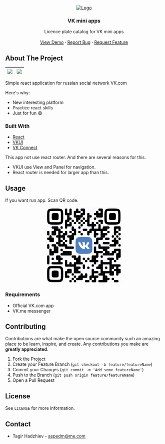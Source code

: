 <p align="center">
  <a href="https://vk.com/app7139021">
    <img src="https://sun9-35.userapi.com/c858432/v858432610/7649d/qvX26c2OQo0.jpg" alt="Logo" width="80" height="80">
  </a>

  <h3 align="center">VK mini apps</h3>

  <p align="center">
    Licence plate catalog for VK mini apps
    <br />
    <br />
    <a href="https://vk.com/app7139021">View Demo</a>
    ·
    <a href="https://github.com/Aspedm/region-codes/issues">Report Bug</a>
    ·
    <a href="https://github.com/Aspedm/region-codes/issues">Request Feature</a>
  </p>
</p>


## About The Project

![](https://sun9-8.userapi.com/c858432/v858432894/732a8/hYD6l_zJT94.jpg) | ![](https://sun9-37.userapi.com/c858432/v858432894/732ae/uHSNQ6d9Zsc.jpg)
---|---

Simple react application for russian social network VK.com

Here's why:
* New interesting platform
* Practice react skills
* Just for fun :smile:

### Built With
* [React](https://github.com/facebook/react)
* [VKUI](https://github.com/VKCOM/VKUI)
* [VK Connect](https://github.com/VKCOM/vk-connect)

This app not use react router. And there are several reasons for this.

* VKUI use View and Panel for navigation.
* React router is needed for larger app than this.



<!-- GETTING STARTED -->
## Usage

If you want run app. Scan QR code.

<p align="center">
  <a href="https://vk.com/app7139021">
    <img src="./src/assets/readme-images/qr.png" alt="Logo" width="244" height="242">
  </a>
</p>

### Requirements

* Official VK.com app
* VK.me messenger

## Contributing

Contributions are what make the open source community such an amazing place to be learn, inspire, and create. Any contributions you make are **greatly appreciated**.

1. Fork the Project
2. Create your Feature Branch (`git checkout -b feature/featureName`)
3. Commit your Changes (`git commit -m 'Add some featureName'`)
4. Push to the Branch (`git push origin feature/featureName`)
5. Open a Pull Request



<!-- LICENSE -->
## License
 See `LICENSE` for more information.



<!-- CONTACT -->
## Contact

* Tagir Hadzhiev - aspedm@me.com